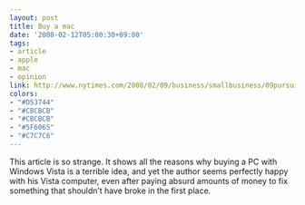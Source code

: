 ```yaml
---
layout: post
title: Buy a mac
date: '2008-02-12T05:00:30+09:00'
tags:
- article
- apple
- mac
- opinion
link: http://www.nytimes.com/2008/02/09/business/smallbusiness/09pursuits.html
colors:
- "#D53744"
- "#CBCBCB"
- "#CBCBCB"
- "#5F6065"
- "#C7C7C6"
---
```


<p>This article is so strange. It shows all the reasons why buying a PC with Windows Vista is a terrible idea, and yet the author seems perfectly happy with his Vista computer, even after paying absurd amounts of money to fix something that shouldn&rsquo;t have broke in the first place.  </p>
